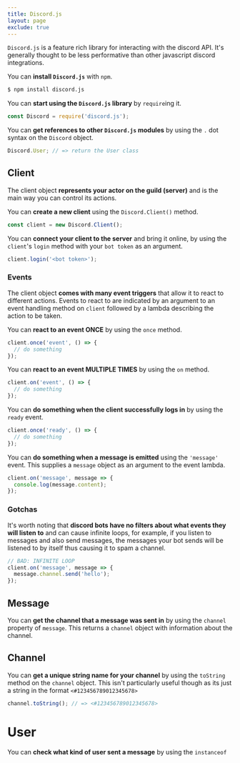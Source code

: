 ```yaml
---
title: Discord.js
layout: page
exclude: true
---
```


`Discord.js` is a feature rich library for interacting with the discord API. It's generally thought to be less performative than other javascript discord integrations.

You can **install `Discord.js`** with `npm`.
```bash
$ npm install discord.js
```

You can **start using the `Discord.js` library** by `require`ing it.
```js
const Discord = require('discord.js');
```

You can **get references to other `Discord.js` modules** by using the `.` dot syntax on the `Discord` object.
```js
Discord.User; // => return the User class
```

## Client

The client object **represents your actor on the guild (server)** and is the main way you can control its actions.

You can **create a new client** using the `Discord.Client()` method.
```js
const client = new Discord.Client();
```

You can **connect your client to the server** and bring it online, by using the `client`'s `login` method with your `bot token` as an argument.
```js
client.login('<bot token>');
```

### Events

The client object **comes with many event triggers** that allow it to react to different actions. Events to react to are indicated by an argument to an event handling method on `client` followed by a lambda describing the action to be taken.

You can **react to an event ONCE** by using the `once` method.
```js
client.once('event', () => {
  // do something
});
```

You can **react to an event MULTIPLE TIMES** by using the `on` method.
```js
client.on('event', () => {
  // do something
});
```

You can **do something when the client successfully logs in** by using the `ready` event.
```js
client.once('ready', () => {
  // do something
});
```

You can **do something when a message is emitted** using the `'message'` event. This supplies a `message` object as an argument to the event lambda.
```js
client.on('message', message => {
  console.log(message.content);
});
```

### Gotchas

It's worth noting that **discord bots have no filters about what events they will listen to** and can cause infinite loops, for example, if you listen to messages and also send messages, the messages your bot sends will be listened to by itself thus causing it to spam a channel.
```js
// BAD: INFINITE LOOP
client.on('message', message => {
  message.channel.send('hello');
});
```

## Message

You can **get the channel that a message was sent in** by using the `channel` property of `message`. This returns a `channel` object with information about the channel.

## Channel

You can **get a unique string name for your channel** by using the `toString` method on the `channel` object. This isn't particularly useful though as its just a string in the format `<#123456789012345678>`
```js
channel.toString(); // => <#123456789012345678>
```

# User

You can **check what kind of user sent a message** by using the `instanceof` 

<!--stackedit_data:
eyJoaXN0b3J5IjpbMTA3Njc1MzY0NCwxNzEzMjAwMzIyLDkzMT
UxOTU5MiwxNzY5OTQ2MDE1LC0xOTUwNzMyMzQ2LC0xMzYwNzEx
MjE4XX0=
-->